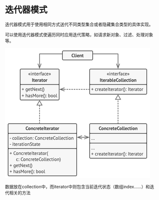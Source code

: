 # 迭代器模式

迭代器模式用于使用相同方式送代不同类型集合或者隐藏集合类型的具体实现。

可以使用迭代器模式使遍历同时应用迭代策略，如请求新对象、过滤、处理对象等。

![iterator](../../.img/iterator.png)

数据放在collection中，而iterator中则包含当前迭代状态（数组index……）和迭代相关的方法